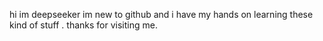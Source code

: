 hi im deepseeker im new to github and i have my hands on learning these kind of stuff . thanks for visiting me.

